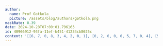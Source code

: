 ```yaml
---
author:
  name: Prof Gotkola
  picture: /assets/blog/authors/gotkola.png
maskRate: 0.39
date: 2024-10-28T07:00:01.796163
id: 40966912-94fa-11ef-b451-41234cb8625c
content: '[[6, 7, 0, 8, 3, 4, 2, 0, 1], [0, 2, 0, 0, 0, 5, 7, 0, 4], [5, 1, 4, 0, 0, 7, 3, 8, 6], [2, 8, 0, 0, 5, 1, 9, 4, 7], [9, 0, 1, 2, 7, 8, 6, 0, 0], [7, 5, 3, 0, 0, 0, 8, 1, 0], [4, 0, 0, 7, 8, 0, 0, 0, 9], [0, 9, 7, 0, 0, 0, 0, 6, 3], [1, 0, 2, 0, 9, 0, 5, 7, 8]]'
---
```

